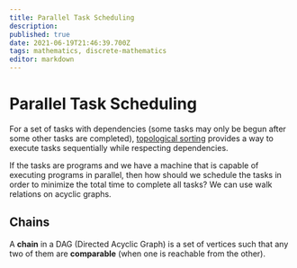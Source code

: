 ```yaml
---
title: Parallel Task Scheduling
description: 
published: true
date: 2021-06-19T21:46:39.700Z
tags: mathematics, discrete-mathematics
editor: markdown
---
```


# Parallel Task Scheduling
For a set of tasks with dependencies (some tasks may only be begun after some other tasks are completed), [topological sorting](/mathematics/discrete-mathematics/partial-orderings) provides a way to execute tasks sequentially while respecting dependencies.

If the tasks are programs and we have a machine that is capable of executing programs in parallel, then how should we schedule the tasks in order to minimize the total time to complete all tasks? We can use walk relations on acyclic graphs. 

## Chains
A **chain** in a DAG (Directed Acyclic Graph) is a set of vertices such that any two of them are **comparable** (when one is reachable from the other).